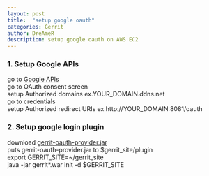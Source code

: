 ```yaml
---
layout: post
title:  "setup google oauth"
categories: Gerrit
author: DreAmeR
description: setup google oauth on AWS EC2
---
```


###  **1. Setup Google APIs**
>
go to [Google APIs][google-apis]  
go to OAuth consent screen  
setup Authorized domains ex.YOUR_DOMAIN.ddns.net  
go to credentials  
setup Authorized redirect URIs ex.http://YOUR_DOMAIN:8081/oauth  

###  **2. Setup google login plugin**
>
download [gerrit-oauth-provider.jar][gettir-google-oauth-link]  
puts gerrit-oauth-provider.jar to $gerrit_site/plugin  
export GERRIT_SITE=~/gerrit_site  
java -jar gerrit*.war init -d $GERRIT_SITE  


[google-apis]: https://console.developers.google.com/apis/dashboard?authuser=0&project=plucky-hue-224009
[gettir-google-oauth-link]: https://github.com/davido/gerrit-oauth-provider/releases/download/v3.0.0/gerrit-oauth-provider.jar


